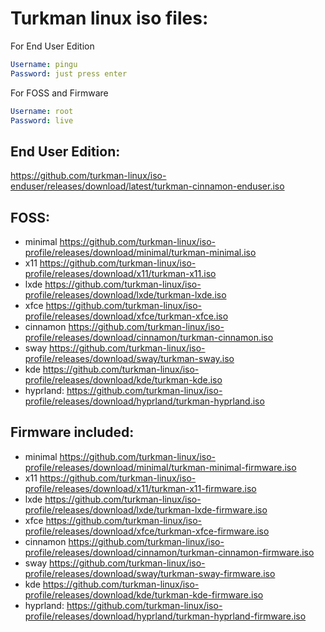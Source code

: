 # Turkman linux iso files:

For End User Edition
```yaml
Username: pingu
Password: just press enter
```

For FOSS and Firmware
```yaml
Username: root
Password: live
```

## End User Edition:
https://github.com/turkman-linux/iso-enduser/releases/download/latest/turkman-cinnamon-enduser.iso

## FOSS:
* minimal https://github.com/turkman-linux/iso-profile/releases/download/minimal/turkman-minimal.iso
* x11 https://github.com/turkman-linux/iso-profile/releases/download/x11/turkman-x11.iso
* lxde https://github.com/turkman-linux/iso-profile/releases/download/lxde/turkman-lxde.iso
* xfce https://github.com/turkman-linux/iso-profile/releases/download/xfce/turkman-xfce.iso
* cinnamon https://github.com/turkman-linux/iso-profile/releases/download/cinnamon/turkman-cinnamon.iso
* sway https://github.com/turkman-linux/iso-profile/releases/download/sway/turkman-sway.iso
* kde https://github.com/turkman-linux/iso-profile/releases/download/kde/turkman-kde.iso
* hyprland: https://github.com/turkman-linux/iso-profile/releases/download/hyprland/turkman-hyprland.iso

## Firmware included:
* minimal https://github.com/turkman-linux/iso-profile/releases/download/minimal/turkman-minimal-firmware.iso
* x11 https://github.com/turkman-linux/iso-profile/releases/download/x11/turkman-x11-firmware.iso
* lxde https://github.com/turkman-linux/iso-profile/releases/download/lxde/turkman-lxde-firmware.iso
* xfce https://github.com/turkman-linux/iso-profile/releases/download/xfce/turkman-xfce-firmware.iso
* cinnamon https://github.com/turkman-linux/iso-profile/releases/download/cinnamon/turkman-cinnamon-firmware.iso
* sway https://github.com/turkman-linux/iso-profile/releases/download/sway/turkman-sway-firmware.iso
* kde https://github.com/turkman-linux/iso-profile/releases/download/kde/turkman-kde-firmware.iso
* hyprland: https://github.com/turkman-linux/iso-profile/releases/download/hyprland/turkman-hyprland-firmware.iso
